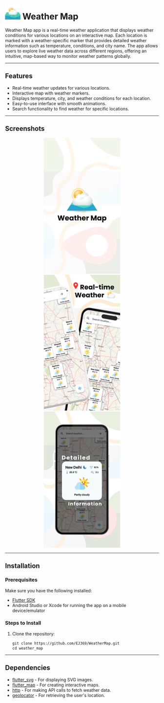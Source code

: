 <!DOCTYPE html>
<html lang="en">
<body>

<h1> <img src="https://github.com/EJ369/WeatherMap/blob/master/WM%20Logo.png?raw=true" alt="App Logo" width="50"> Weather Map</h1>
<p>Weather Map app is a real-time weather application that displays weather conditions for various locations on an interactive map. Each location is marked with a weather-specific marker that provides detailed weather information such as temperature, conditions, and city name. The app allows users to explore live weather data across different regions, offering an intuitive, map-based way to monitor weather patterns globally.</p>

<hr>

<h2>Features</h2>
<ul>
    <li>Real-time weather updates for various locations.</li>
    <li>Interactive map with weather markers.</li>
    <li>Displays temperature, city, and weather conditions for each location.</li>
    <li>Easy-to-use interface with smooth animations.</li>
    <li>Search functionality to find weather for specific locations.</li>
</ul>

<hr>

<h2>Screenshots</h2>
<p align="center">
    <img src="https://github.com/EJ369/WeatherMap/blob/master/WM%201.png?raw=true" alt="Splash Screen" width="250" hspace=10>
    <img src="https://github.com/EJ369/WeatherMap/blob/master/WM%202.png?raw=true" alt="Map Screen" width="250" hspace=10>
    <img src="https://github.com/EJ369/WeatherMap/blob/master/WM%203.png?raw=true" alt="Map Screen" width="250" hspace=10>
</p>

<hr>

<h2>Installation</h2>

<h3>Prerequisites</h3>
<p>Make sure you have the following installed:</p>
<ul>
    <li><a href="https://flutter.dev/docs/get-started/install" target="_blank">Flutter SDK</a></li>
    <li>Android Studio or Xcode for running the app on a mobile device/emulator</li>
</ul>

<h3>Steps to Install</h3>
<ol>
    <li>Clone the repository:</li>
    <pre><code>git clone https://github.com/EJ369/WeatherMap.git
cd weather_map</code></pre>
</ol>

<hr>

<h2>Dependencies</h2>
<ul>
    <li><a href="https://pub.dev/packages/flutter_svg" target="_blank">flutter_svg</a> - For displaying SVG images.</li>
    <li><a href="https://pub.dev/packages/flutter_map" target="_blank">flutter_map</a> - For creating interactive maps.</li>
    <li><a href="https://pub.dev/packages/http" target="_blank">http</a> - For making API calls to fetch weather data.</li>
    <li><a href="https://pub.dev/packages/geolocator" target="_blank">geolocator</a> - For retrieving the user's location.</li>
</ul>

</body>
</html>
